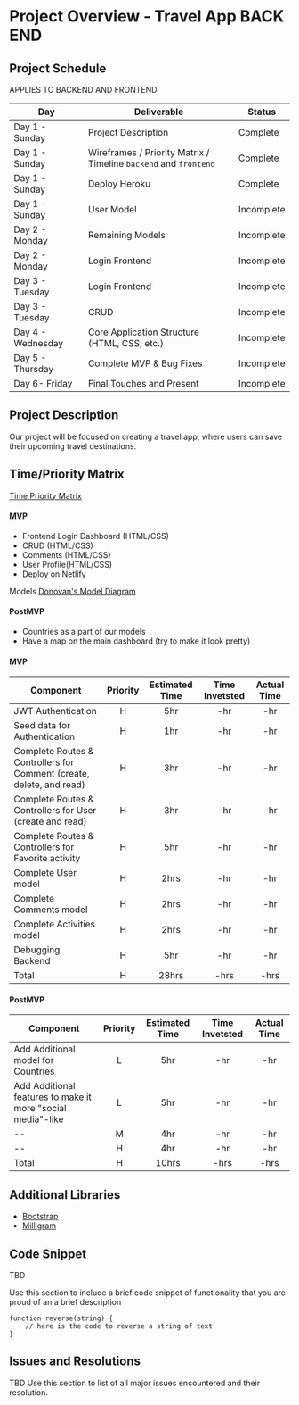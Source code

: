 # Project Overview - Travel App BACK END 

## Project Schedule

APPLIES TO BACKEND AND FRONTEND 

|  Day | Deliverable | Status
|---|---| ---|
|Day 1 - Sunday| Project Description | Complete
|Day 1 - Sunday| Wireframes / Priority Matrix / Timeline `backend` and `frontend`| Complete
|Day 1 - Sunday| Deploy Heroku | Complete
|Day 1 - Sunday| User Model | Incomplete
|Day 2 - Monday| Remaining Models | Incomplete
|Day 2 - Monday| Login Frontend | Incomplete
|Day 3 - Tuesday| Login Frontend | Incomplete
|Day 3 - Tuesday| CRUD | Incomplete
|Day 4 - Wednesday| Core Application Structure (HTML, CSS, etc.) | Incomplete
|Day 5 - Thursday| Complete MVP & Bug Fixes | Incomplete
|Day 6- Friday| Final Touches and Present | Incomplete

## Project Description

Our project will be focused on creating a travel app, where users can save their upcoming travel destinations. 


## Time/Priority Matrix 

[Time Priority Matrix](https://res.cloudinary.com/stephaniev/image/upload/v1598241331/P3_-_Time_Priority_Matrix_x3jsgr.png)


#### MVP

- Frontend Login Dashboard (HTML/CSS)
- CRUD (HTML/CSS)
- Comments (HTML/CSS)
- User Profile(HTML/CSS)
- Deploy on Netlify

Models [Donovan's Model Diagram](https://res.cloudinary.com/techhire/image/upload/v1598206213/image_10_p5yeha.png) 

#### PostMVP 

- Countries as a part of our models
- Have a map on the main dashboard (try to make it look pretty)


#### MVP
| Component | Priority | Estimated Time | Time Invetsted | Actual Time |
| --- | :---: |  :---: | :---: | :---: |
| JWT Authentication | H | 5hr | -hr | -hr|
| Seed data for Authentication | H | 1hr | -hr | -hr|
| Complete Routes & Controllers for Comment (create, delete, and read) | H | 3hr | -hr | -hr|
| Complete Routes & Controllers for User (create and read) | H | 3hr | -hr | -hr|
| Complete Routes & Controllers for Favorite activity | H | 5hr | -hr | -hr|
| Complete User model| H | 2hrs| -hr | -hr |
| Complete Comments model| H | 2hrs| -hr | -hr |
| Complete Activities model| H | 2hrs| -hr | -hr |
| Debugging Backend | H | 5hr | -hr | -hr|
| Total | H | 28hrs| -hrs | -hrs |

#### PostMVP
| Component | Priority | Estimated Time | Time Invetsted | Actual Time |
| --- | :---: |  :---: | :---: | :---: |
| Add Additional model for Countries| L | 5hr | -hr | -hr|
| Add Additional features to make it more "social media"-like| L | 5hr | -hr | -hr|
| --| M | 4hr | -hr | -hr|
| -- | H | 4hr | -hr | -hr|
| Total | H | 10hrs| -hrs | -hrs |

## Additional Libraries
- [Bootstrap](https://getbootstrap.com/) 
- [Milligram](https://cdnjs.com/libraries/milligram)
 

## Code Snippet

TBD

Use this section to include a brief code snippet of functionality that you are proud of an a brief description  

```
function reverse(string) {
	// here is the code to reverse a string of text
}
```

## Issues and Resolutions

TBD
 Use this section to list of all major issues encountered and their resolution.

